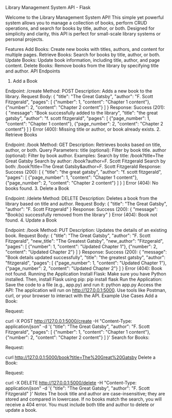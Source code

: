 Library Management System API - Flask

Welcome to the Library Management System API! This simple yet powerful system allows you to manage a collection of books, perform CRUD operations, and search for books by title, author, or both. Designed for simplicity and clarity, this API is perfect for small-scale library systems or personal projects.

Features
Add Books: Create new books with titles, authors, and content for multiple pages.
Retrieve Books: Search for books by title, author, or both.
Update Books: Update book information, including title, author, and page content.
Delete Books: Remove books from the library by specifying title and author.
API Endpoints
1. Add a Book

Endpoint: /create
Method: POST
Description: Adds a new book to the library.
Request Body:
{
    "title": "The Great Gatsby",
    "author": "F. Scott Fitzgerald",
    "pages": [
        {"number": 1, "content": "Chapter 1 content"},
        {"number": 2, "content": "Chapter 2 content"}
    ]
}
Response:
Success (201):
{
    "message": "Book successfully added to the library",
    "title": "the great gatsby",
    "author": "f. scott fitzgerald",
    "pages": [
        {"page_number": 1, "content": "Chapter 1 content"},
        {"page_number": 2, "content": "Chapter 2 content"}
    ]
}
Error (400): Missing title or author, or book already exists.
2. Retrieve Books

Endpoint: /book
Method: GET
Description: Retrieves books based on title, author, or both.
Query Parameters:
title (optional): Filter by book title.
author (optional): Filter by book author.
Examples:
Search by title: /book?title=The Great Gatsby
Search by author: /book?author=F. Scott Fitzgerald
Search by both: /book?title=The Great Gatsby&author=F. Scott Fitzgerald
Response:
Success (200):
[
    {
        "title": "the great gatsby",
        "author": "f. scott fitzgerald",
        "pages": [
            {"page_number": 1, "content": "Chapter 1 content"},
            {"page_number": 2, "content": "Chapter 2 content"}
        ]
    }
]
Error (404): No books found.
3. Delete a Book

Endpoint: /delete
Method: DELETE
Description: Deletes a book from the library based on title and author.
Request Body:
{
    "title": "The Great Gatsby",
    "author": "F. Scott Fitzgerald"
}
Response:
Success (200):
{
    "message": "Book(s) successfully removed from the library"
}
Error (404): Book not found.
4. Update a Book

Endpoint: /book
Method: PUT
Description: Updates the details of an existing book.
Request Body:
{
    "title": "The Great Gatsby",
    "author": "F. Scott Fitzgerald",
    "new_title": "The Greatest Gatsby",
    "new_author": "Fitzgerald",
    "pages": [
        {"number": 1, "content": "Updated Chapter 1"},
        {"number": 2, "content": "Updated Chapter 2"}
    ]
}
Response:
Success (200):
{
    "message": "Book details updated successfully",
    "title": "the greatest gatsby",
    "author": "fitzgerald",
    "pages": [
        {"page_number": 1, "content": "Updated Chapter 1"},
        {"page_number": 2, "content": "Updated Chapter 2"}
    ]
}
Error (404): Book not found.
Running the Application
Install Flask: Make sure you have Python installed. Then, install Flask using pip:
pip install flask
Run the Application: Save the code to a file (e.g., app.py) and run it:
python app.py
Access the API: The application will run on http://127.0.0.1:5000. Use tools like Postman, curl, or your browser to interact with the API.
Example Use Cases
Add a Book:

Request:

curl -X POST http://127.0.0.1:5000/create -H "Content-Type: application/json" -d '{
    "title": "The Great Gatsby",
    "author": "F. Scott Fitzgerald",
    "pages": [
        {"number": 1, "content": "Chapter 1 content"},
        {"number": 2, "content": "Chapter 2 content"}
    ]
}'
Search for Books:

Request:

curl http://127.0.0.1:5000/book?title=The%20Great%20Gatsby
Delete a Book:

Request:

curl -X DELETE http://127.0.0.1:5000/delete -H "Content-Type: application/json" -d '{
    "title": "The Great Gatsby",
    "author": "F. Scott Fitzgerald"
}'
Notes
The book title and author are case-insensitive; they are stored and compared in lowercase.
If no books match the search, you will receive a 404 error.
You must include both title and author to delete or update a book.
